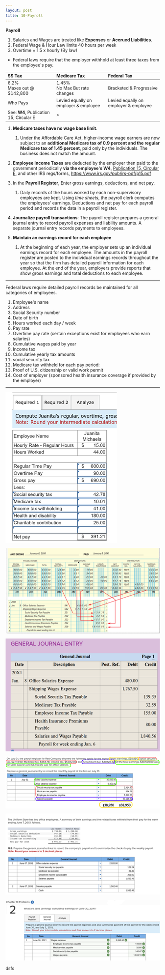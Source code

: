 ```yaml
---
layout: post
title: 10-Payroll
--- 
```



**Payroll**

1. Salaries and Wages are treated like **Expenses** or **Accrued Liabilities**.
2. Federal Wage & Hour Law limits 40 hours per week
3. Overtime = 1.5 x hourly (By law)

- Federal laws require that the employer withhold at least three taxes from the employee's pay.

|SS Tax|Medicare Tax|Federal Tax|
|:-|:-|:-|
|6.2%<br>Maxes out @ $142,800|1.45%<br>No Max But rate changes|Bracketed & Progressive|
|Who Pays|Levied equally on employer & employee|Levied equally on employer & employee|
|See: **W4**, Publication 15, Circular E|>||

1. **Medicare taxes have no wage base limit**. 
   1. Under the Affordable Care Act, higher-income wage earners are now subject to an **additional Medicare tax of 0.9 percent and the regular Medicare tax of 1.45 percent**, paid only by the individuals. The business does not match the amount.

2. **Employee Income Taxes** are deducted by the employer then paid to the government periodically **via the employee's W4**, [Publication 15, Circular E](_posts/2024-05-10-pub15.md), and other IRS regs/forms, https://www.irs.gov/pub/irs-pdf/p15.pdf

3. In the **Payroll Register**, Enter gross earnings, deductions, and net pay. 
   1. Daily records of the hours worked by each non-supervisory employees are kept. Using *time sheets*, the payroll clerk computes the employees' earnings. Deductions and net pay for each payroll period and records the data in a payroll register.

4. **Journalize payroll transactions**: The payroll register prepares a general journal entry to record payroll expenses and liability amounts. A separate journal entry records payments to employees.

5. **Maintain an earnings record for each employee** 
   1. At the beginning of each year, the employer sets up an individual earnings record for each employee. The amounts in the payroll register are posted to the individual earnings records throughout the year so that the firm has detailed payroll information for each employee. At the end of the year, employers provide reports that show gross earnings and total deductions to each employee.

---

Federal laws require detailed payroll records be maintained for all categories of employees. 

1. Employee's name 
2. Address 
3. Social Security number
4. Date of birth 
5. Hours worked each day / week 
6. Pay rate
7. Overtime pay rate (certain exceptions exist for employees who earn salaries)
8. Cumulative wages paid by year
9. Income tax
10. Cumulative yearly tax amounts
11. social security tax  
12. Medicare tax withheld for each pay period:
13. Proof of U.S. citizenship or valid work permit
14. Cost of employer (sponsored health insurance coverage if provided by the employer)

---

![](/assets/mc-graw-accounting-course/chap10.payroll/chap10.prob1.table.png)

![](/assets/mc-graw-accounting-course/chap10.payroll/chap10.salary.table.png)

![](/assets/mc-graw-accounting-course/chap10.payroll/chap10.tax.journal.entry.png)

![](/assets/mc-graw-accounting-course/chap10.payroll/journal.entry.monthly.payroll.png)

![](/assets/mc-graw-accounting-course/chap10.payroll/payroll.calcs.ledger.png)

![](/assets/mc-graw-accounting-course/chap10.payroll/chap10.wage.exp.prob.png)
<!-- 



---

### This is not needed cuz its shite!

|Book NOTES|
|:-|
|1. id.contracor.png ![](/assets/mc-graw-accounting-course/chap10.payroll/1.id.contracor.png)|
|2. ss.emplooyee.employer.taxs.png![](/assets/mc-graw-accounting-course/chap10.payroll/2.ss.emplooyee.employer.taxs.png)|
|3. wage.base.limit ![](/assets/mc-graw-accounting-course/chap10.payroll/2.wage.base.limit.png)|
|4. medicare.tax![](/assets/mc-graw-accounting-course/chap10.payroll/4.medicare.tax.png)|
|5. tax.table.png ![](/assets/mc-graw-accounting-course/chap10.payroll/5.tax.table.png)|
|6. suta.png![](/assets/mc-graw-accounting-course/chap10.payroll/6.suta.png)|
|7. employee.records.reqd![](/assets/mc-graw-accounting-course/chap10.payroll/7.employee.records.reqd.png)|
|8. earnings ![](/assets/mc-graw-accounting-course/chap10.payroll/8.earnings.png)|
|9.  gros.pay ![](/assets/mc-graw-accounting-course/chap10.payroll/9.gros.pay.png)|
|10. fed.taxes.info![](/assets/mc-graw-accounting-course/chap10.payroll/11.fed.taxes.info.png)|
|11. withholdings ![](/assets/mc-graw-accounting-course/chap10.payroll/12.withholdings.png)|
|12. medicare.tax.table ![](/assets/mc-graw-accounting-course/chap10.payroll/medicare.tax.table.png)|
|13. ss.tax.table.example ![](/assets/mc-graw-accounting-course/chap10.payroll/ss.tax.table.example.png)|

---

### Questions

![](/assets/mc-graw-accounting-course/chap10.payroll/c%20hap10.section1a.q.png)
![](/assets/mc-graw-accounting-course/chap10.payroll/chap10.sectiojn1b.q.png)

-->


dsfs